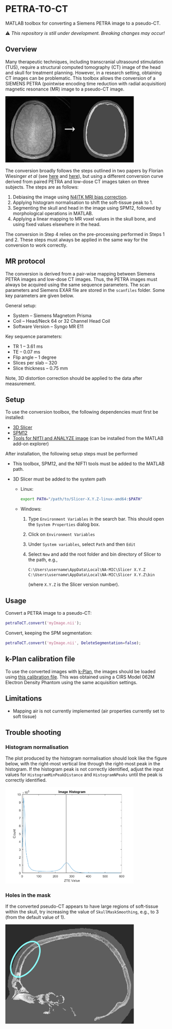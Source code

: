 # PETRA-TO-CT

MATLAB toolbox for converting a Siemens PETRA image to a pseudo-CT.

:warning: *This repository is still under development. Breaking changes may occur!*

## Overview

Many therapeutic techniques, including transcranial ultrasound stimulation (TUS), require a structural computed tomography (CT) image of the head and skull for treatment planning. However, in a research setting, obtaining CT images can be problematic. This toolbox allows the conversion of a SIEMENS PETRA (pointwise encoding time reduction with radial acquisition) magnetic resonance (MR) image to a pseudo-CT image.

<img src="docfiles/images/petra-pct.png" width="400">

The conversion broadly follows the steps outlined in two papers by Florian Wiesinger *et al* (see [here](https://doi.org/10.1002/mrm.25545) and [here](https://doi.org/10.1002/mrm.27134)), but using a different conversion curve derived from paired PETRA and low-dose CT images taken on three subjects. The steps are as follows:

1. Debiasing the image using [N4ITK MRI bias correction](https://doi.org/10.1109/tmi.2010.2046908).
2. Applying histogram normalisation to shift the soft-tissue peak to 1.
3. Segmenting the skull and head in the image using SPM12, followed by morphological operations in MATLAB.
4. Applying a linear mapping to MR voxel values in the skull bone, and using fixed values elsewhere in the head.

The conversion in Step 4 relies on the pre-processing performed in Steps 1 and 2. These steps must always be applied in the same way for the conversion to work correctly.

## MR protocol

The conversion is derived from a pair-wise mapping between Siemens PETRA images and low-dose CT images. Thus, the PETRA images must always be acquired using the same sequence parameters. The scan parameters and Siemens EXAR file are stored in the `scanfiles` folder. Some key parameters are given below.

General setup:

- System – Siemens Magnetom Prisma
- Coil – Head/Neck 64 or 32 Channel Head Coil
- Software Version – Syngo MR E11

Key sequence parameters:

- TR 1 – 3.61 ms
- TE – 0.07 ms
- Flip angle – 1 degree
- Slices per slab – 320
- Slice thickness – 0.75 mm

Note, 3D distortion correction should be applied to the data after measurement.

## Setup

To use the conversion toolbox, the following dependencies must first be installed:

- [3D Slicer ](https://www.slicer.org/)
- [SPM12](https://www.fil.ion.ucl.ac.uk/spm/)
- [Tools for NIfTI and ANALYZE image](https://uk.mathworks.com/matlabcentral/fileexchange/8797-tools-for-nifti-and-analyze-image) (can be installed from the MATLAB add-on explorer)

After installation, the following setup steps must be performed

- This toolbox, SPM12, and the NIFTI tools must be added to the MATLAB path.

- 3D Slicer must be added to the system path

  - Linux: 

    ````bash
    export PATH="/path/to/Slicer-X.Y.Z-linux-amd64:$PATH"
    ````

  - Windows: 

    1. Type `Environment Variables` in the search bar. This should open the `System Properties` dialog box.
    2. Click on `Environment Variables` 
    3. Under `System variables`, select `Path` and then `Edit`
    4. Select `New` and add the root folder and bin directory of Slicer to the path, e.g.,

        ```
        C:\Users\username\AppData\Local\NA-MIC\Slicer X.Y.Z
        C:\Users\username\AppData\Local\NA-MIC\Slicer X.Y.Z\bin
        ```
        
        (where `X.Y.Z` is the Slicer version number).
    


## Usage

Convert a PETRA image to a pseudo-CT:

```matlab
petraToCT.convert('myImage.nii');
```

Convert, keeping the SPM segmentation:

```matlab
petraToCT.convert('myImage.nii', DeleteSegmentation=false);
```

## k-Plan calibration file

To use the converted images with [k-Plan](https://k-plan.io), the images should be loaded using [this calibration file](docfiles/ct-calibration/ct-calibration-low-dose-30-March-2023-v1.h5). This was obtained using a CIRS Model 062M Electron Density Phantom using the same acquisition settings.

## Limitations

- Mapping air is not currently implemented (air properties currently set to soft tissue)

## Trouble shooting

### Histogram normalisation

The plot produced by the histogram normalisation should look like the figure below, with the right-most vertical line through the right-most peak in the histogram. If the histogram peak is not correctly identified, adjust the input values for `HistogramMinPeakDistance` and `HistogramNPeaks` until the peak is correctly identified.

<img src="docfiles/images/image-histogram.png" width="400">

### Holes in the mask

If the converted pseudo-CT appears to have large regions of soft-tissue within the skull, try increasing the value of `SkullMaskSmoothing`, e.g., to 3 (from the default value of 1).

<img src="docfiles/images/soft-tissue-in-skull.png" width="400">

